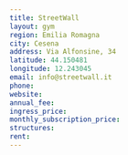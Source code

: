 ```yaml
---
title: StreetWall
layout: gym
region: Emilia Romagna
city: Cesena
address: Via Alfonsine, 34
latitude: 44.150481
longitude: 12.243045
email: info@streetwall.it
phone: 
website: 
annual_fee: 
ingress_price: 
monthly_subscription_price: 
structures: 
rent: 
---
```



